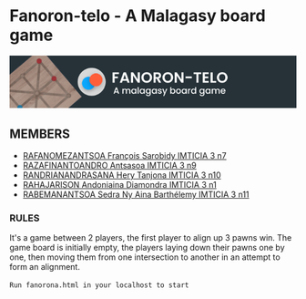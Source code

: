 # Fanoron-telo - A Malagasy board game

<div align="center">
  <img alt="Fanorona" src="./res/Barre_m.png" />
</div>

## MEMBERS
- [RAFANOMEZANTSOA François Sarobidy IMTICIA 3 n7](https://www.linkedin.com/in/fran%C3%A7ois-sarobidy-rafanomezantsoa-4149b0235/)
- [RAZAFINANTOANDRO Antsasoa IMTICIA 3 n9](https://www.linkedin.com/in/antsasoa-razafinantoandro-07369623a/)
- [RANDRIANANDRASANA Hery Tanjona IMTICIA 3 n10](https://www.linkedin.com/in/hery-tanjona-randrianandrasana-716b06235/)
- [RAHAJARISON Andoniaina Diamondra IMTICIA 3 n1](https://www.facebook.com/diam.0410)
- [RABEMANANTSOA Sedra Ny Aina Barthélemy IMTICIA 3 n11](https://www.linkedin.com/in/sedra-ny-aina-rabemanantsoa-980635235/)

### RULES
It's a game between 2 players, the first player to align up 3 pawns win.
The game board is initially empty, the players laying down their pawns one by one, then moving them from one intersection to another in an attempt to form an alignment.

` Run fanorona.html in your localhost to start ` 
